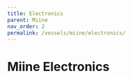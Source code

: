 ```yaml
---
title: Electronics
parent: Miine
nav_order: 2
permalink: /vessels/miine/electronics/
---
```


# Miine Electronics
